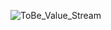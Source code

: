 ![ToBe_Value_Stream](https://github.com/user-attachments/assets/a18fe7b3-78a6-471d-88a8-282de0f3b16f)
